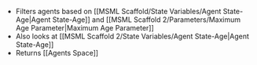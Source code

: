 - Filters agents based on [[MSML Scaffold/State Variables/Agent State-Age|Agent State-Age]] and [[MSML Scaffold 2/Parameters/Maximum Age Parameter|Maximum Age Parameter]]
- Also looks at [[MSML Scaffold 2/State Variables/Agent State-Age|Agent State-Age]]
- Returns [[Agents Space]]